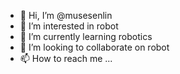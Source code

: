 - 👋 Hi, I’m @musesenlin
- 👀 I’m interested in robot
- 🌱 I’m currently learning robotics
- 💞️ I’m looking to collaborate on robot
- 📫 How to reach me ...

<!---
musesenlin/musesenlin is a ✨ special ✨ repository because its `README.md` (this file) appears on your GitHub profile.
You can click the Preview link to take a look at your changes.
--->
